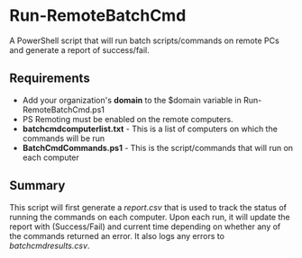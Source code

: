 # Run-RemoteBatchCmd
A PowerShell script that will run batch scripts/commands on remote PCs and generate a report of success/fail.

## Requirements
* Add your organization's **domain** to the $domain variable in Run-RemoteBatchCmd.ps1
* PS Remoting must be enabled on the remote computers.
* **batchcmdcomputerlist.txt** - This is a list of computers on which the commands will be run
* **BatchCmdCommands.ps1** - This is the script/commands that will run on each computer
 
## Summary
This script will first generate a *report.csv* that is used to track the status of running the commands on each computer. Upon each run, it will update the report with (Success/Fail) and current time depending on whether any of the commands returned an error. It also logs any errors to *batchcmdresults.csv*.
